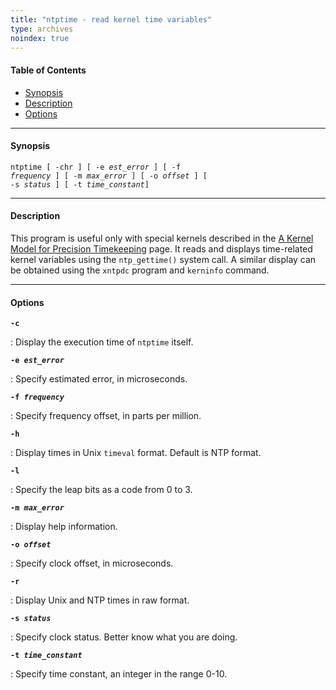 ```yaml
---
title: "ntptime - read kernel time variables"
type: archives
noindex: true
---
```


#### Table of Contents

*   [Synopsis](/archives/3-5.93e/ntptime/#synopsis)
*   [Description](/archives/3-5.93e/ntptime/#description)
*   [Options](/archives/3-5.93e/ntptime/#options)

* * *

#### Synopsis

<code>ntptime [ -chr ] [ -e _est_error_ ] [ -f _frequency_ ] [ -m _max_error_ ] [ -o _offset_ ] [ -s _status_ ] [ -t _time_constant_]</code>

* * *

#### Description

This program is useful only with special kernels described in the [A Kernel Model for Precision Timekeeping](/archives/3-5.93e/kern/) page. It reads and displays time-related kernel variables using the <code>ntp_gettime()</code> system call. A similar display can be obtained using the <code>xntpdc</code> program and <code>kerninfo</code> command.

* * *

#### Options

<code>**-c**</code>

: Display the execution time of <code>ntptime</code> itself.

<code>**-e _est_error_**</code>

: Specify estimated error, in microseconds.

<code>**-f _frequency_**</code>

: Specify frequency offset, in parts per million.

<code>**-h**</code>

: Display times in Unix <code>timeval</code> format. Default is NTP format. 

<code>**-l**</code>

: Specify the leap bits as a code from 0 to 3. 

<code>**-m _max_error_**</code>

: Display help information.

<code>**-o _offset_**</code>

: Specify clock offset, in microseconds.

<code>**-r**</code>

: Display Unix and NTP times in raw format.

<code>**-s _status_**</code>

: Specify clock status. Better know what you are doing.

<code>**-t _time_constant_**</code>

: Specify time constant, an integer in the range 0-10.